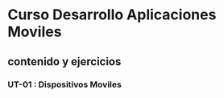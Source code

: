 # Curso Desarrollo Aplicaciones Moviles

## contenido y ejercicios

### UT-01 : Dispositivos Moviles


